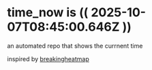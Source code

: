 # time_now is (( 2025-10-07T08:45:00.646Z ))

an automated repo that shows the currnent time

inspired by [breakingheatmap](https://github.com/breakingheatmap/breakingheatmap)